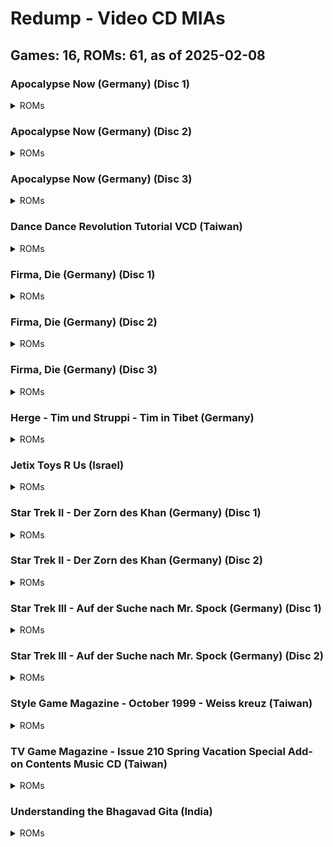 # Redump - Video CD MIAs
## Games: 16, ROMs: 61, as of 2025-02-08
### Apocalypse Now (Germany) (Disc 1)
<details>
<summary>ROMs</summary>

Apocalypse Now (Germany) (Disc 1) (Track 1).bin, CRC: 068f0cb4
Apocalypse Now (Germany) (Disc 1) (Track 2).bin, CRC: 3f6da5d5
</details>

### Apocalypse Now (Germany) (Disc 2)
<details>
<summary>ROMs</summary>

Apocalypse Now (Germany) (Disc 2) (Track 1).bin, CRC: 2000f72e
Apocalypse Now (Germany) (Disc 2) (Track 2).bin, CRC: 8e3f1001
</details>

### Apocalypse Now (Germany) (Disc 3)
<details>
<summary>ROMs</summary>

Apocalypse Now (Germany) (Disc 3) (Track 1).bin, CRC: 0bb879f3
Apocalypse Now (Germany) (Disc 3) (Track 2).bin, CRC: 3f4cdffa
</details>

### Dance Dance Revolution Tutorial VCD (Taiwan)
<details>
<summary>ROMs</summary>

Dance Dance Revolution Tutorial VCD (Taiwan) (Track 1).bin, CRC: c5194aac
Dance Dance Revolution Tutorial VCD (Taiwan) (Track 2).bin, CRC: e68b0154
Dance Dance Revolution Tutorial VCD (Taiwan) (Track 3).bin, CRC: 13f5b5fe
Dance Dance Revolution Tutorial VCD (Taiwan) (Track 4).bin, CRC: 408ae36e
Dance Dance Revolution Tutorial VCD (Taiwan) (Track 5).bin, CRC: 8aaf7d14
Dance Dance Revolution Tutorial VCD (Taiwan) (Track 6).bin, CRC: 5b816267
Dance Dance Revolution Tutorial VCD (Taiwan) (Track 7).bin, CRC: aba9d3d8
Dance Dance Revolution Tutorial VCD (Taiwan) (Track 8).bin, CRC: de446a4a
</details>

### Firma, Die (Germany) (Disc 1)
<details>
<summary>ROMs</summary>

Firma, Die (Germany) (Disc 1) (Track 1).bin, CRC: 93f998e2
Firma, Die (Germany) (Disc 1) (Track 2).bin, CRC: ded8aed4
</details>

### Firma, Die (Germany) (Disc 2)
<details>
<summary>ROMs</summary>

Firma, Die (Germany) (Disc 2) (Track 1).bin, CRC: 55130dbe
Firma, Die (Germany) (Disc 2) (Track 2).bin, CRC: 5f3de5d1
</details>

### Firma, Die (Germany) (Disc 3)
<details>
<summary>ROMs</summary>

Firma, Die (Germany) (Disc 3) (Track 1).bin, CRC: f06c6634
Firma, Die (Germany) (Disc 3) (Track 2).bin, CRC: 4a237344
</details>

### Herge - Tim und Struppi - Tim in Tibet (Germany)
<details>
<summary>ROMs</summary>

Herge - Tim und Struppi - Tim in Tibet (Germany) (Track 1).bin, CRC: 685960fd
Herge - Tim und Struppi - Tim in Tibet (Germany) (Track 2).bin, CRC: b8d514eb
</details>

### Jetix Toys R Us (Israel)
<details>
<summary>ROMs</summary>

Jetix Toys R Us (Israel) (Track 1).bin, CRC: 37bea23f
Jetix Toys R Us (Israel) (Track 2).bin, CRC: d0b32f03
Jetix Toys R Us (Israel) (Track 3).bin, CRC: 166968b9
Jetix Toys R Us (Israel) (Track 4).bin, CRC: 991e4539
Jetix Toys R Us (Israel) (Track 5).bin, CRC: 4773620f
Jetix Toys R Us (Israel) (Track 6).bin, CRC: 0239fe11
Jetix Toys R Us (Israel) (Track 7).bin, CRC: 9907ac4a
Jetix Toys R Us (Israel) (Track 8).bin, CRC: 3aa120a6
</details>

### Star Trek II - Der Zorn des Khan (Germany) (Disc 1)
<details>
<summary>ROMs</summary>

Star Trek II - Der Zorn des Khan (Germany) (Disc 1) (Track 1).bin, CRC: ab7c3133
Star Trek II - Der Zorn des Khan (Germany) (Disc 1) (Track 2).bin, CRC: 64a1b98f
</details>

### Star Trek II - Der Zorn des Khan (Germany) (Disc 2)
<details>
<summary>ROMs</summary>

Star Trek II - Der Zorn des Khan (Germany) (Disc 2) (Track 1).bin, CRC: 956d9590
Star Trek II - Der Zorn des Khan (Germany) (Disc 2) (Track 2).bin, CRC: 99e16d0a
</details>

### Star Trek III - Auf der Suche nach Mr. Spock (Germany) (Disc 1)
<details>
<summary>ROMs</summary>

Star Trek III - Auf der Suche nach Mr. Spock (Germany) (Disc 1) (Track 1).bin, CRC: e1d5ba65
Star Trek III - Auf der Suche nach Mr. Spock (Germany) (Disc 1) (Track 2).bin, CRC: c41f020f
</details>

### Star Trek III - Auf der Suche nach Mr. Spock (Germany) (Disc 2)
<details>
<summary>ROMs</summary>

Star Trek III - Auf der Suche nach Mr. Spock (Germany) (Disc 2) (Track 1).bin, CRC: ada9987f
Star Trek III - Auf der Suche nach Mr. Spock (Germany) (Disc 2) (Track 2).bin, CRC: 5703a03a
</details>

### Style Game Magazine - October 1999 - Weiss kreuz (Taiwan)
<details>
<summary>ROMs</summary>

Style Game Magazine - October 1999 - Weiss kreuz (Taiwan) (Track 1).bin, CRC: c212a17e
Style Game Magazine - October 1999 - Weiss kreuz (Taiwan) (Track 2).bin, CRC: 9cb717b3
Style Game Magazine - October 1999 - Weiss kreuz (Taiwan) (Track 3).bin, CRC: 2e3fe44e
Style Game Magazine - October 1999 - Weiss kreuz (Taiwan) (Track 4).bin, CRC: 7166a28e
Style Game Magazine - October 1999 - Weiss kreuz (Taiwan) (Track 5).bin, CRC: e9f522a8
Style Game Magazine - October 1999 - Weiss kreuz (Taiwan) (Track 6).bin, CRC: f37c3f9b
</details>

### TV Game Magazine - Issue 210 Spring Vacation Special Add-on Contents Music CD (Taiwan)
<details>
<summary>ROMs</summary>

TV Game Magazine - Issue 210 Spring Vacation Special Add-on Contents Music CD (Taiwan) (Track 01).bin, CRC: 650c5c67
TV Game Magazine - Issue 210 Spring Vacation Special Add-on Contents Music CD (Taiwan) (Track 02).bin, CRC: ae51b8ae
TV Game Magazine - Issue 210 Spring Vacation Special Add-on Contents Music CD (Taiwan) (Track 03).bin, CRC: 9318f3d9
TV Game Magazine - Issue 210 Spring Vacation Special Add-on Contents Music CD (Taiwan) (Track 04).bin, CRC: 266f5bc8
TV Game Magazine - Issue 210 Spring Vacation Special Add-on Contents Music CD (Taiwan) (Track 05).bin, CRC: 38bdfd7e
TV Game Magazine - Issue 210 Spring Vacation Special Add-on Contents Music CD (Taiwan) (Track 06).bin, CRC: 1c63c885
TV Game Magazine - Issue 210 Spring Vacation Special Add-on Contents Music CD (Taiwan) (Track 07).bin, CRC: 5f324691
TV Game Magazine - Issue 210 Spring Vacation Special Add-on Contents Music CD (Taiwan) (Track 08).bin, CRC: c32e1496
TV Game Magazine - Issue 210 Spring Vacation Special Add-on Contents Music CD (Taiwan) (Track 09).bin, CRC: 873a3530
TV Game Magazine - Issue 210 Spring Vacation Special Add-on Contents Music CD (Taiwan) (Track 10).bin, CRC: 3dadcf06
</details>

### Understanding the Bhagavad Gita (India)
<details>
<summary>ROMs</summary>

Understanding the Bhagavad Gita (India) (Track 1).bin, CRC: f5b03720
Understanding the Bhagavad Gita (India) (Track 2).bin, CRC: fc38e2fc
Understanding the Bhagavad Gita (India) (Track 3).bin, CRC: 003d6328
Understanding the Bhagavad Gita (India) (Track 4).bin, CRC: e1c7a38f
Understanding the Bhagavad Gita (India) (Track 5).bin, CRC: 5ff8e479
Understanding the Bhagavad Gita (India) (Track 6).bin, CRC: 6a13f5ba
Understanding the Bhagavad Gita (India) (Track 7).bin, CRC: ff9b5d88
</details>


